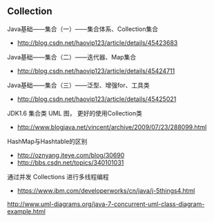 ## Collection

Java基础——集合（一）——集合体系、Collection集合
- http://blog.csdn.net/haovip123/article/details/45423683

Java基础——集合（二）——迭代器、Map集合
- http://blog.csdn.net/haovip123/article/details/45424711

Java基础——集合（三）——泛型、增强for、工具类
- http://blog.csdn.net/haovip123/article/details/45425021

JDK1.6 集合类 UML 图， 更好的使用Collection类
- http://www.blogjava.net/vincent/archive/2009/07/23/288099.html

HashMap与Hashtable的区别
- http://oznyang.iteye.com/blog/30690
- http://bbs.csdn.net/topics/340101031

通过并发 Collections 进行多线程编程
- https://www.ibm.com/developerworks/cn/java/j-5things4.html

http://www.uml-diagrams.org/java-7-concurrent-uml-class-diagram-example.html